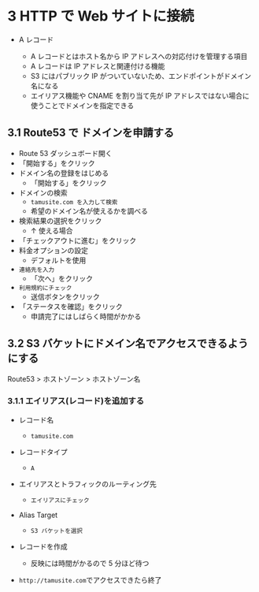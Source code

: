 # 3 HTTP で Web サイトに接続

- A レコード

  - A レコードとはホスト名から IP アドレスへの対応付けを管理する項目
  - A レコードは IP アドレスと関連付ける機能
  - S3 にはパブリック IP がついていないため、エンドポイントがドメイン名になる
  - エイリアス機能や CNAME を割り当て先が IP アドレスではない場合に使うことでドメインを指定できる

## 3.1 Route53 で ドメインを申請する

- Route 53 ダッシュボード開く
- 「開始する」をクリック
- ドメイン名の登録をはじめる
  - 「開始する」をクリック
- ドメインの検索
  - `tamusite.com を入力して検索`
  - 希望のドメイン名が使えるかを調べる
- 検索結果の選択をクリック
  - ↑ 使える場合
- 「チェックアウトに進む」をクリック
- 料金オプションの設定
  - デフォルトを使用
- `連絡先を入力`
  - 「次へ」をクリック
- `利用規約にチェック`
  - 送信ボタンをクリック
- 「ステータスを確認」をクリック
  - 申請完了にはしばらく時間がかかる

## 3.2 S3 バケットにドメイン名でアクセスできるようにする

Route53 > ホストゾーン > ホストゾーン名

### 3.1.1 エイリアス(レコード)を追加する

- レコード名
  - `tamusite.com`
- レコードタイプ
  - `A`
- エイリアスとトラフィックのルーティング先
  - `エイリアスにチェック`
- Alias Target

  - `S3 バケットを選択`

- レコードを作成
  - 反映には時間がかるので 5 分ほど待つ
- `http://tamusite.com`でアクセスできたら終了

